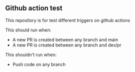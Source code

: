 ## Github action test
This repository is for test different triggers on github actions

This should run when:
  - A new PR is created between any branch and main
  - A new PR is created between any branch and dev/pr

This shouldn't run when:
  - Push code on any branch